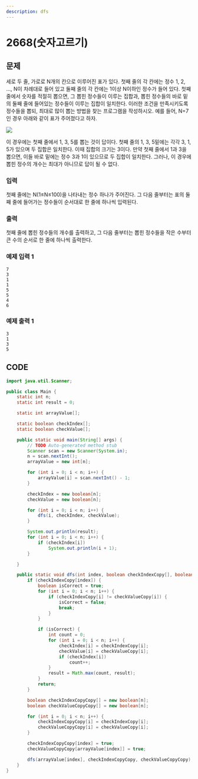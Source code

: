 ```yaml
---
description: dfs
---
```


# 2668\(숫자고르기\)

## 문제

세로 두 줄, 가로로 N개의 칸으로 이루어진 표가 있다. 첫째 줄의 각 칸에는 정수 1, 2, …, N이 차례대로 들어 있고 둘째 줄의 각 칸에는 1이상 N이하인 정수가 들어 있다. 첫째 줄에서 숫자를 적절히 뽑으면, 그 뽑힌 정수들이 이루는 집합과, 뽑힌 정수들의 바로 밑의 둘째 줄에 들어있는 정수들이 이루는 집합이 일치한다. 이러한 조건을 만족시키도록 정수들을 뽑되, 최대로 많이 뽑는 방법을 찾는 프로그램을 작성하시오. 예를 들어, N=7인 경우 아래와 같이 표가 주어졌다고 하자.

![](https://www.acmicpc.net/upload/images/u5JZnfExdtFXjmR.png)

이 경우에는 첫째 줄에서 1, 3, 5를 뽑는 것이 답이다. 첫째 줄의 1, 3, 5밑에는 각각 3, 1, 5가 있으며 두 집합은 일치한다. 이때 집합의 크기는 3이다. 만약 첫째 줄에서 1과 3을 뽑으면, 이들 바로 밑에는 정수 3과 1이 있으므로 두 집합이 일치한다. 그러나, 이 경우에 뽑힌 정수의 개수는 최대가 아니므로 답이 될 수 없다.

### 입력

첫째 줄에는 N\(1≤N≤100\)을 나타내는 정수 하나가 주어진다. 그 다음 줄부터는 표의 둘째 줄에 들어가는 정수들이 순서대로 한 줄에 하나씩 입력된다.

### 출력

첫째 줄에 뽑힌 정수들의 개수를 출력하고, 그 다음 줄부터는 뽑힌 정수들을 작은 수부터 큰 수의 순서로 한 줄에 하나씩 출력한다.

### 예제 입력 1

```text
7
3
1
1
5
5
4
6
```

### 예제 출력 1

```text
3
1
3
5
```

## CODE

```java
import java.util.Scanner;

public class Main {
	static int n;
	static int result = 0;

	static int arrayValue[];

	static boolean checkIndex[];
	static boolean checkValue[];

	public static void main(String[] args) {
		// TODO Auto-generated method stub
		Scanner scan = new Scanner(System.in);
		n = scan.nextInt();
		arrayValue = new int[n];

		for (int i = 0; i < n; i++) {
			arrayValue[i] = scan.nextInt() - 1;
		}

		checkIndex = new boolean[n];
		checkValue = new boolean[n];

		for (int i = 0; i < n; i++) {
			dfs(i, checkIndex, checkValue);
		}

		System.out.println(result);
		for (int i = 0; i < n; i++) {
			if (checkIndex[i])
				System.out.println(i + 1);
		}

	}

	public static void dfs(int index, boolean checkIndexCopy[], boolean checkValueCopy[]) {
		if (checkIndexCopy[index]) {
			boolean isCorrect = true;
			for (int i = 0; i < n; i++) {
				if (checkIndexCopy[i] != checkValueCopy[i]) {
					isCorrect = false;
					break;
				}
			}

			if (isCorrect) {
				int count = 0;
				for (int i = 0; i < n; i++) {
					checkIndex[i] = checkIndexCopy[i];
					checkValue[i] = checkValueCopy[i];
					if (checkIndex[i])
						count++;
				}
				result = Math.max(count, result);
			}
			return;
		}

		boolean checkIndexCopyCopy[] = new boolean[n];
		boolean checkValueCopyCopy[] = new boolean[n];

		for (int i = 0; i < n; i++) {
			checkIndexCopyCopy[i] = checkIndexCopy[i];
			checkValueCopyCopy[i] = checkValueCopy[i];
		}

		checkIndexCopyCopy[index] = true;
		checkValueCopyCopy[arrayValue[index]] = true;

		dfs(arrayValue[index], checkIndexCopyCopy, checkValueCopyCopy);
	}
}
```


